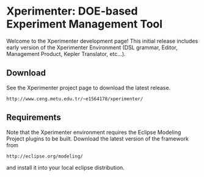 Xperimenter: DOE-based Experiment Management Tool
=================================================

Welcome to the Xperimenter development page!  This initial release includes
early version of the Xperimenter Environment (DSL grammar, Editor, Management
Product, Kepler Translator, etc...).

Download
--------

See the Xperimenter project page to download the latest release.

	http://www.ceng.metu.edu.tr/~e1564178/xperimenter/


Requirements
------------

Note that the Xperimenter environment requires the Eclipse Modeling Project
plugins to be built. Download the latest version of the framework from

	http://eclipse.org/modeling/

and install it into your local eclipse distribution.
